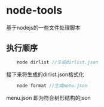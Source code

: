 # node-tools
基于nodejs的一些文件处理脚本

## 执行顺序
```javascript
	node dirlist //生成dirlist.json
```
接下来将生成的dirlist.json格式化
```javascript
	node format //生成menu.json
```
menu.json 即为符合树形结构的json
